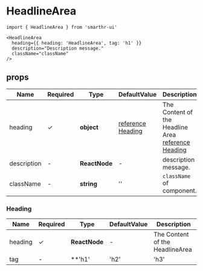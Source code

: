 # HeadlineArea

```tsx
import { HeadlineArea } from 'smarthr-ui'

<HeadlineArea
  heading={{ heading: 'HeadlineArea', tag: 'h1' }}
  description="Description message."
  className="className"
/>
```

## props

| Name        | Required | Type          | DefaultValue                  | Description                                                    |
| ----------- | -------- | ------------- | ----------------------------- | ---------------------------------------------------------------|
| heading     | ✓        | **object**    | [reference Heading](#Heading) | The Content of the Headline Area [reference Heading](#Heading) |
| description | -        | **ReactNode** | -                             | description message.                                           |
| className   | -        | **string**    | ''                            | `className` of component.                                      |

### Heading

| Name        | Required | Type          | DefaultValue | Description                                                       |
| ----------- | -------- | ------------- | ------------ | ----------------------------------------------------------------- |
| heading     | ✓        | **ReactNode** | -            | The Content of the HeadlineArea                                   |
| tag         | -        | **'h1' | 'h2' | 'h3' | 'h4' | 'h5' | 'h6' | 'span'**    | 'h1'         | The tag of the Heading. ([reference](/?path=/story/heading--all)) |
